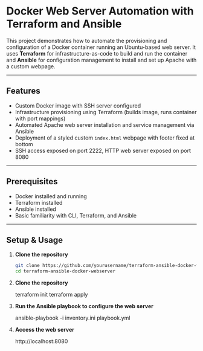 # Docker Web Server Automation with Terraform and Ansible

This project demonstrates how to automate the provisioning and configuration of a Docker container running an Ubuntu-based web server. It uses **Terraform** for infrastructure-as-code to build and run the container and **Ansible** for configuration management to install and set up Apache with a custom webpage.

---

## Features

- Custom Docker image with SSH server configured  
- Infrastructure provisioning using Terraform (builds image, runs container with port mappings)  
- Automated Apache web server installation and service management via Ansible  
- Deployment of a styled custom `index.html` webpage with footer fixed at bottom  
- SSH access exposed on port 2222, HTTP web server exposed on port 8080  

---

## Prerequisites

- Docker installed and running  
- Terraform installed  
- Ansible installed  
- Basic familiarity with CLI, Terraform, and Ansible  

---

## Setup & Usage

1. **Clone the repository**

   ```bash
   git clone https://github.com/yourusername/terraform-ansible-docker-webserver.git
   cd terraform-ansible-docker-webserver 

2. **Clone the repository**

   terraform init
   terraform apply

3. **Run the Ansible playbook to configure the web server**

   ansible-playbook -i inventory.ini playbook.yml

4. **Access the web server**

   http://localhost:8080




